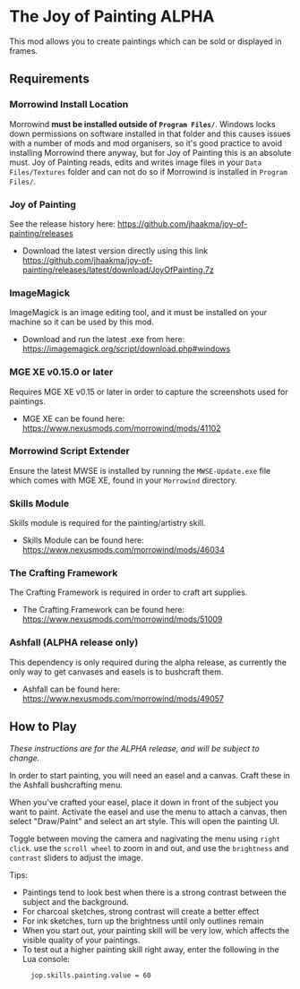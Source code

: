 # The Joy of Painting ALPHA
This mod allows you to create paintings which can be sold or displayed in frames.

## Requirements ##

### Morrowind Install Location
Morrowind **must be installed outside of `Program Files/`**. Windows locks down permissions on software installed in that folder and this causes issues with a number of mods and mod organisers, so it's good practice to avoid installing Morrowind there anyway, but for Joy of Painting this is an absolute must. Joy of Painting reads, edits and writes image files in your `Data Files/Textures` folder and can not do so if Morrowind is installed in `Program Files/`.

### Joy of Painting
See the release history here: https://github.com/jhaakma/joy-of-painting/releases

- Download the latest version directly using this link https://github.com/jhaakma/joy-of-painting/releases/latest/download/JoyOfPainting.7z

### ImageMagick
ImageMagick is an image editing tool, and it must be installed on your machine so it can be used by this mod.

- Download and run the latest .exe from here: https://imagemagick.org/script/download.php#windows

### MGE XE v0.15.0 or later
Requires MGE XE v0.15 or later in order to capture the screenshots used for paintings.

- MGE XE can be found here: https://www.nexusmods.com/morrowind/mods/41102

### Morrowind Script Extender
Ensure the latest MWSE is installed by running the `MWSE-Update.exe` file which comes with MGE XE, found in your `Morrowind` directory.

### Skills Module
Skills module is required for the painting/artistry skill.

- Skills Module can be found here: https://www.nexusmods.com/morrowind/mods/46034

### The Crafting Framework
The Crafting Framework is required in order to craft art supplies.

- The Crafting Framework can be found here: https://www.nexusmods.com/morrowind/mods/51009

### Ashfall (ALPHA release only)
This dependency is only required during the alpha release, as currently the only way to get canvases and easels is to bushcraft them.

- Ashfall can be found here: https://www.nexusmods.com/morrowind/mods/49057

## How to Play

*These instructions are for the ALPHA release, and will be subject to change.*

In order to start painting, you will need an easel and a canvas. Craft these in the Ashfall bushcrafting menu.

When you've crafted your easel, place it down in front of the subject you want to paint. Activate the easel and use the menu to attach a canvas, then select "Draw/Paint" and select an art style. This will open the painting UI.

Toggle between moving the camera and nagivating the menu using `right click`. use the `scroll wheel` to zoom in and out, and use the `brightness` and `contrast` sliders to adjust the image.

Tips:
- Paintings tend to look best when there is a strong contrast between the subject and the background.
- For charcoal sketches, strong contrast will create a better effect
- For ink sketches, turn up the brightness until only outlines remain
- When you start out, your painting skill will be very low, which affects the visible quality of your paintings.
- To test out a higher painting skill right away, enter the following in the Lua console:
    ```
      jop.skills.painting.value = 60
    ```
